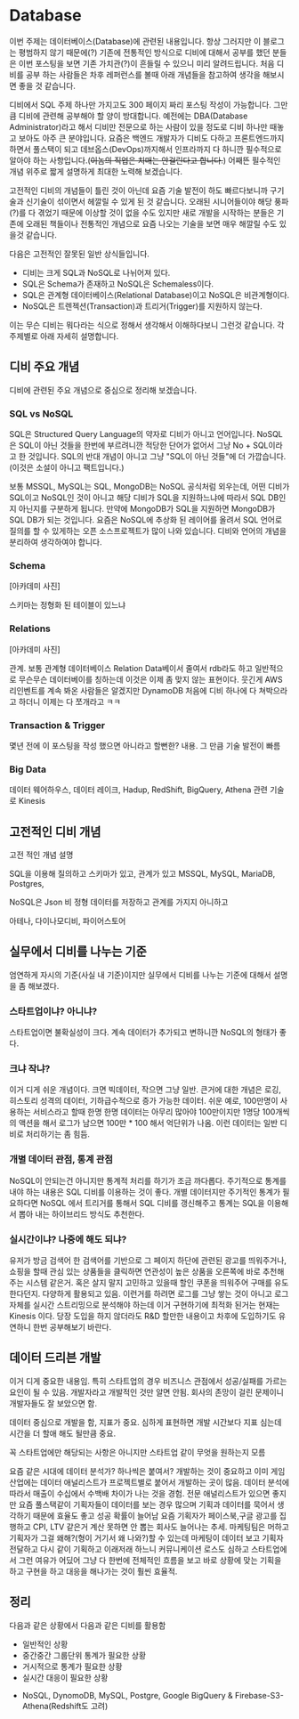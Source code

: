 # Database

이번 주제는 데이터베이스(Database)에 관련된 내용입니다. 항상 그러지만 이 블로그는 평범하지 않기 때문에(?) 기존에 전통적인 방식으로 디비에 대해서 공부를 했던 분들은 이번 포스팅을 보면 기존 가치관(?)이 흔들릴 수 있으니 미리 알려드립니다. 처음 디비를 공부 하는 사람들은 차후 레퍼런스를 볼때 아래 개념들을 참고하여 생각을 해보시면 좋을 것 같습니다.

디비에서 SQL 주제 하나만 가지고도 300 페이지 짜리 포스팅 작성이 가능합니다. 그만큼 디비에 관련해 공부해야 할 양이 방대합니다. 예전에는 DBA(Database Administrator)라고 해서 디비만 전문으로 하는 사람이 있을 정도로 디비 하나만 때놓고 보아도 아주 큰 분야입니다. 요즘은 백엔드 개발자가 디비도 다하고 프론트엔드까지 하면서 풀스택이 되고 데브옵스(DevOps)까지해서 인프라까지 다 하니깐 필수적으로 알아야 하는 사항입니다.(~~이놈의 직업은 치매는 안걸린다고 합니다.~~) 어째뜬 필수적인 개념 위주로 짧게 설명하게 최대한 노력해 보겠습니다.

고전적인 디비의 개념들이 틀린 것이 아닌데 요즘 기술 발전이 하도 빠르다보니까 구기술과 신기술이 섞이면서 헤깔릴 수 있게 된 것 같습니다. 오래된 시니어들이야 해당 풍파(?)를 다 겪었기 때문에 이상할 것이 없을 수도 있지만 새로 개발을 시작하는 분들은 기존에 오래된 책들이나 전통적인 개념으로 요즘 나오는 기술을 보면 매우 해깔릴 수도 있을것 같습니다.

다음은 고전적인 잘못된 일반 상식들입니다.

* 디비는 크게 SQL과 NoSQL로 나뉘어져 있다.
* SQL은 Schema가 존재하고 NoSQL은 Schemaless이다.
* SQL은 관계형 데이터베이스(Relational Database)이고 NoSQL은 비관계형이다.
* NoSQL은 트렌젝션(Transaction)과 트리거(Trigger)를 지원하지 않는다.

이는 무슨 디비는 뭐다라는 식으로 정해서 생각해서 이해하다보니 그런것 같습니다. 각 주제별로 아래 자세히 설명합니다.

## 디비 주요 개념

디비에 관련된 주요 개념으로 중심으로 정리해 보겠습니다.

### SQL vs NoSQL

SQL은 Structured Query Language의 약자로 디비가 아니고 언어입니다. NoSQL은 SQL이 아닌 것들을 한번에 부르려니깐 적당한 단어가 없어서 그냥 No + SQL이라고 한 것입니다. SQL의 반대 개념이 아니고 그냥 "SQL이 아닌 것들"에 더 가깝습니다.(이것은 소설이 아니고 팩트입니다.)

보통 MSSQL, MySQL는 SQL, MongoDB는 NoSQL 공식처럼 외우는데, 어떤 디비가 SQL이고 NoSQL인 것이 아니고 해당 디비가 SQL을 지원하느냐에 따라서 SQL DB인지 아닌지를 구분하게 됩니다. 만약에 MongoDB가 SQL을 지원하면 MongoDB가 SQL DB가 되는 것입니다. 요즘은 NoSQL에 추상화 된 레이어를 올려서 SQL 언어로 질의를 할 수 있게하는 오픈 소스프로젝트가 많이 나와 있습니다. 디비와 언어의 개념을 분리하여 생각하여야 합니다.

### Schema

[아카데미 사진]

스키마는 정형화 된 테이블이 있느냐

### Relations

[아카데미 사진]

관계. 보통 관계형 데이터베이스 Relation Data베이서 줄여서 rdb라도 하고 일반적으로 무슨무슨 데이터베이를 칭하는데 이것은 이제 좀 맞지 않는 표현이다.
웃긴게 AWS 리인벤트를 계속 봐온 사람들은 알겠지만 DynamoDB 처음에 디비 하나에 다 쳐박으라고 하더니 이제는 다 쪼개라고 ㅋㅋ

### Transaction & Trigger

몇년 전에 이 포스팅을 작성 했으면 아니라고 할뻔한? 내용. 그 만큼 기술 발전이 빠름

### Big Data

데이터 웨어하우스, 데이터 레이크, Hadup, RedShift, BigQuery, Athena
관련 기술로 Kinesis

## 고전적인 디비 개념

고전 적인 개념 설명

SQL을 이용해 질의하고 스키마가 있고, 관계가 있고
MSSQL, MySQL, MariaDB, Postgres,

NoSQL은 Json 비 정형 데이터를 저장하고 관계를 가지지 아니하고

아테나, 다이나모디비, 파이어스토어


## 실무에서 디비를 나누는 기준

엄연하게 자시의 기준(사실 내 기준)이지만 실무에서 디비를 나누는 기준에 대해서 설명을 좀 해보겠다.

### 스타트업이냐? 아니냐?

스타트업이면 불확실성이 크다. 계속 데이터가 추가되고 변하니깐 NoSQL의 형태가 좋다.

### 크냐 작냐?

이거 디게 쉬운 개념이다. 크면 빅데이터, 작으면 그냥 일반. 큰거에 대한 개념은 로깅, 히스토리 성격의 데이터, 기하급수적으로 증가 가능한 데이터.
쉬운 예로, 100만명이 사용하는 서비스라고 할때 한명 한명 데이터는 아무리 많아야 100만이지만 1명당 100개씩의 액션을 해서 로그가 남으면 100만 * 100 해서 억단위가 나옴. 이런 데이터는 일반 디비로 처리하기는 좀 힘듬.

### 개별 데이터 관점, 통계 관점

NoSQL이 안되는건 아니지만 통계적 처리를 하기가 조금 까다롭다. 주기적으로 통계를 내야 하는 내용은 SQL 디비를 이용하는 것이 좋다. 개별 데이터지만 주기적인 통계가 필요하다면 NoSQL 에서 트리거를 통해서 SQL 디비를 갱신해주고 통계는 SQL을 이용해서 뽑아 내는 하이브리드 방식도 추천한다.

### 실시간이냐? 나중에 해도 되냐?

유저가 방금 검색어 한 검색어를 기반으로 그 페이지 하단에 관련된 광고를 띄워주거나, 쇼핑을 할때 관심 있는 상품들을 클릭하면 연관성이 높은 상품을 오른쪽에 바로 추천해주는 시스템 같은거. 혹은 살지 말지 고민하고 있을때 할인 쿠폰을 띄워주어 구매를 유도한다던지. 다양하게 활용되고 있음.
이런거를 하려면 로그를 그냥 쌓는 것이 아니고 로그 자체를 실시간 스트리밍으로 분석해야 하는데 이거 구현하기에 최적화 된거는 현재는 Kinesis 이다. 당장 도입을 하지 않더라도 R&D 할만한 내용이고 차후에 도입하기도 유연하니 한번 공부해보기 바란다.

## 데이터 드리븐 개발

이거 디게 중요한 내용임. 특히 스타트업의 경우 비즈니스 관점에서 성공/실패를 가르는 요인이 될 수 있음. 개발자라고 개발적인 것만 알면 안됨. 회사의 존망이 걸린 문제이니 개발자들도 잘 보았으면 함.

데이터 중심으로 개발을 함, 지표가 중요. 심하게 표현하면 개발 시간보다 지표 심는데 시간을 더 할애 해도 될만큼 중요.

꼭 스타트업에만 해당되는 사항은 아니지만 스타트업 같이 무엇을 원하는지 모름

요즘 같은 시대에 데이터 분석가? 하나씩은 붙여서? 개발하는 것이 중요하고 이미 게임 산업에는 데이터 애널리스트가 프로젝트별로 붙어서 개발하는 곳이 많음. 데이터 분석에 따라서 매출이 수십에서 수백배 차이가 나는 것을 경험. 전문 애널리스트가 있으면 좋지만 요즘 풀스택같이 기획자들이 데이터를 보는 경우 많으며 기획과 데이터를 묵어서 생각하기 때문에 효율도 좋고 성공 확률이 늘어남
요즘 기획자가 페이스북,구글 광고를 집행하고 CPI, LTV 같은거 계산 못하면 안 뽑는 회사도 늘어나는 추세. 마케팅팀은 머하고 기획자가 그걸 왜해?(형이 거기서 왜 나와?)할 수 있는데 마케팅이 데이터 보고 기획자 전달하고 다시 같이 기획하고 이래저래 하느니 커뮤니케이션 로스도 심하고 스타트업에서 그런 여유가 어딨어 그냥 다 한번에 전체적인 흐름을 보고 바로 상황에 맞는 기획을 하고 구현을 하고 대응을 해나가는 것이 훨씬 효율적.

## 정리

다음과 같은 상황에서 다음과 같은 디비를 활용함

* 일반적인 상황
* 중간중간 그룹단위 통계가 필요한 상황
* 거시적으로 통계가 필요한 상황
* 실시간 대응이 필요한 상황


- NoSQL, DynomoDB, MySQL, Postgre, Google BigQuery & Firebase-S3-Athena(Redshift도 고려)
